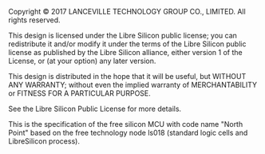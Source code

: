 Copyright © 2017 LANCEVILLE TECHNOLOGY GROUP CO., LIMITED. All rights reserved.

This design is licensed under the Libre Silicon public license; you can redistribute it and/or modify it under the terms of the Libre Silicon public license as published by the Libre Silicon alliance, either version 1 of the License, or (at your option) any later version.

This design is distributed in the hope that it will be useful, but WITHOUT ANY WARRANTY; without even the implied warranty of MERCHANTABILITY or FITNESS FOR A PARTICULAR PURPOSE.

See the Libre Silicon Public License for more details.

This is the specification of the free silicon MCU with code name "North Point" based on the free technology node ls018 (standard logic cells and LibreSilicon process).

